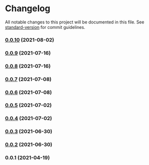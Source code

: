 # Changelog

All notable changes to this project will be documented in this file. See [standard-version](https://github.com/conventional-changelog/standard-version) for commit guidelines.

### [0.0.10](https://github.com/adventurer-tech/club-sdk-js/compare/v0.0.9...v0.0.10) (2021-08-02)

### [0.0.9](https://github.com/adventurer-tech/club-sdk-js/compare/v0.0.8...v0.0.9) (2021-07-16)

### [0.0.8](https://github.com/adventurer-tech/club-sdk-js/compare/v0.0.7...v0.0.8) (2021-07-16)

### [0.0.7](https://github.com/adventurer-tech/club-sdk-js/compare/v0.0.6...v0.0.7) (2021-07-08)

### [0.0.6](https://github.com/adventurer-tech/club-sdk-js/compare/v0.0.5...v0.0.6) (2021-07-08)

### [0.0.5](https://github.com/adventurer-tech/club-sdk-js/compare/v0.0.4...v0.0.5) (2021-07-02)

### [0.0.4](https://github.com/adventurer-tech/club-sdk-js/compare/v0.0.3...v0.0.4) (2021-07-02)

### [0.0.3](https://github.com/adventurer-tech/club-sdk-js/compare/v0.0.2...v0.0.3) (2021-06-30)

### [0.0.2](https://github.com/adventurer-tech/club-sdk-js/compare/v0.0.1...v0.0.2) (2021-06-30)

### 0.0.1 (2021-04-19)
